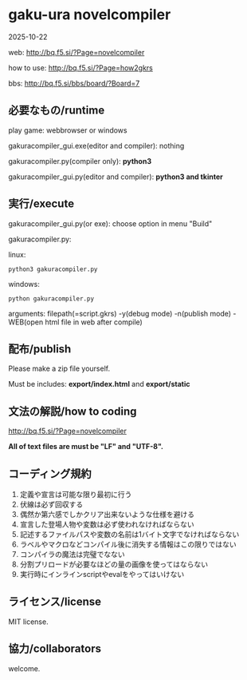 # gaku-ura novelcompiler
2025-10-22

web: http://bq.f5.si/?Page=novelcompiler

how to use: http://bq.f5.si/?Page=how2gkrs

bbs: http://bq.f5.si/bbs/board/?Board=7


## 必要なもの/runtime
play game: webbrowser or windows

gakuracompiler_gui.exe(editor and compiler): nothing

gakuracompiler.py(compiler only): **python3**

gakuracompiler_gui.py(editor and compiler): **python3 and tkinter**


## 実行/execute
gakuracompiler_gui.py(or exe): choose option in menu "Build"

gakuracompiler.py:

linux:
```
python3 gakuracompiler.py
```

windows:
```
python gakuracompiler.py
```

arguments: filepath(=script.gkrs) -y(debug mode) -n(publish mode) -WEB(open html file in web after compile)


## 配布/publish
Please make a zip file yourself.

Must be includes: **export/index.html** and **export/static**


## 文法の解説/how to coding
http://bq.f5.si/?Page=novelcompiler

**All of text files are must be "LF" and "UTF-8".**

## コーディング規約
1. 定義や宣言は可能な限り最初に行う
2. 伏線は必ず回収する
3. 偶然か第六感でしかクリア出来ないような仕様を避ける
4. 宣言した登場人物や変数は必ず使われなければならない
5. 記述するファイルパスや変数の名前は1バイト文字でなければならない
6. ラベルやマクロなどコンパイル後に消失する情報はこの限りではない
7. コンパイラの魔法は完璧でなない
8. 分割プリロードが必要なほどの量の画像を使ってはならない
9. 実行時にインラインscriptやevalをやってはいけない


## ライセンス/license
MIT license.


## 協力/collaborators
welcome.

